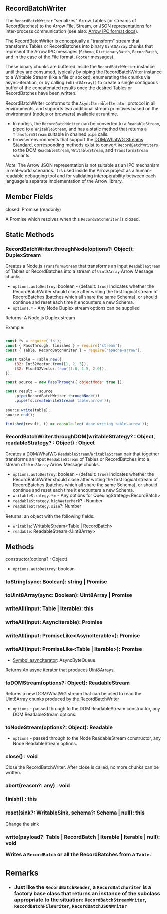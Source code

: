 ## RecordBatchWriter

The `RecordBatchWriter` "serializes" Arrow Tables (or streams of RecordBatches) to the Arrow File, Stream, or JSON representations for inter-process communication (see also: [Arrow IPC format docs](https://arrow.apache.org/docs/format/IPC.html#streaming-format)).

The RecordBatchWriter is conceptually a "transform" stream that transforms Tables or RecordBatches into binary `Uint8Array` chunks that represent the Arrow IPC messages (`Schema`, `DictionaryBatch`, `RecordBatch`, and in the case of the File format, `Footer` messages).

These binary chunks are buffered inside the `RecordBatchWriter` instance until they are consumed, typically by piping the RecordBatchWriter instance to a Writable Stream (like a file or socket), enumerating the chunks via async-iteration, or by calling `toUint8Array()` to create a single contiguous buffer of the concatenated results once the desired Tables or RecordBatches have been written.

RecordBatchWriter conforms to the `AsyncIterableIterator` protocol in all environments, and supports two additional stream primitives based on the environment (nodejs or browsers) available at runtime.

* In nodejs, the `RecordBatchWriter` can be converted to a `ReadableStream`, piped to a `WritableStream`, and has a static method that returns a `TransformStream` suitable in chained `pipe` calls.
* browser environments that support the [DOM/WhatWG Streams Standard](https://github.com/whatwg/streams), corresponding methods exist to convert `RecordBatchWriters` to the DOM `ReadableStream`, `WritableStream`, and `TransformStream` variants.

*Note*: The Arrow JSON representation is not suitable as an IPC mechanism in real-world scenarios. It is used inside the Arrow project as a human-readable debugging tool and for validating interoperability between each language's separate implementation of the Arrow library.


## Member Fields

closed: Promise (readonly)

A Promise which resolves when this `RecordBatchWriter` is closed.

## Static Methods

### RecordBatchWriter.throughNode(options?: Object): DuplexStream

Creates a Node.js `TransformStream` that transforms an input `ReadableStream` of Tables or RecordBatches into a stream of `Uint8Array` Arrow Message chunks.

- `options.autoDestroy`: boolean - (default: `true`) Indicates whether the RecordBatchWriter should close after writing the first logical stream of RecordBatches (batches which all share the same Schema), or should continue and reset each time it encounters a new Schema.
- `options.*` - Any Node Duplex stream options can be supplied

Returns: A Node.js Duplex stream

Example:

```js

const fs = require('fs');
const { PassThrough, finished } = require('stream');
const { Table, RecordBatchWriter } = require('apache-arrow');

const table = Table.new({
    i32: Int32Vector.from([1, 2, 3]),
    f32: Float32Vector.from([1.0, 1.5, 2.0]),
});

const source = new PassThrough({ objectMode: true });

const result = source
    .pipe(RecordBatchWriter.throughNode())
    .pipe(fs.createWriteStream('table.arrow'));

source.write(table);
source.end();

finished(result, () => console.log('done writing table.arrow'));
```

### RecordBatchWriter.throughDOM(writableStrategy? : Object, readableStrategy? : Object) : Object

Creates a DOM/WhatWG `ReadableStream`/`WritableStream` pair that together transforms an input `ReadableStream` of Tables or RecordBatches into a stream of `Uint8Array` Arrow Message chunks.

- `options.autoDestroy`: boolean - (default: `true`) Indicates whether the RecordBatchWriter should close after writing the first logical stream of RecordBatches (batches which all share the same Schema), or should continue and reset each time it encounters a new Schema.
- `writableStrategy.*`= - Any options for QueuingStrategy\<RecordBatch\>
- `readableStrategy.highWaterMark`? : Number
- `readableStrategy.size`?: Number

Returns: an object with the following fields:

- `writable`: WritableStream\<Table | RecordBatch\>
- `readable`: ReadableStream\<Uint8Array\>




## Methods

constructor(options? : Object)

* `options.autoDestroy`: boolean -


### toString(sync: Boolean): string | Promise<string>

### toUint8Array(sync: Boolean): Uint8Array | Promise<Uint8Array>


### writeAll(input: Table | Iterable<RecordBatch>): this
### writeAll(input: AsyncIterable<RecordBatch>): Promise<this>
### writeAll(input: PromiseLike<AsyncIterable<RecordBatch>>): Promise<this>
### writeAll(input: PromiseLike<Table | Iterable<RecordBatch>>): Promise<this>

* [Symbol.asyncIterator](): AsyncByteQueue<Uint8Array>

Returns An async iterator that produces Uint8Arrays.

### toDOMStream(options?: Object): ReadableStream<Uint8Array>

Returns a new DOM/WhatWG stream that can be used to read the Uint8Array chunks produced by the RecordBatchWriter

- `options` - passed through to the DOM ReadableStream constructor, any DOM ReadableStream options.

### toNodeStream(options?: Object): Readable

- `options` - passed through to the Node ReadableStream constructor, any Node ReadableStream options.

### close() : void

Close the RecordBatchWriter. After close is called, no more chunks can be written.

### abort(reason?: any) : void
### finish() : this
### reset(sink?: WritableSink<ArrayBufferViewInput>, schema?: Schema | null): this

Change the sink

### write(payload?: Table | RecordBatch | Iterable<Table> | Iterable<RecordBatch> | null): void

Writes a `RecordBatch` or all the RecordBatches from a `Table`.


## Remarks

* Just like the `RecordBatchReader`, a `RecordBatchWriter` is a factory base class that returns an instance of the subclass appropriate to the situation: `RecordBatchStreamWriter`, `RecordBatchFileWriter`, `RecordBatchJSONWriter`
